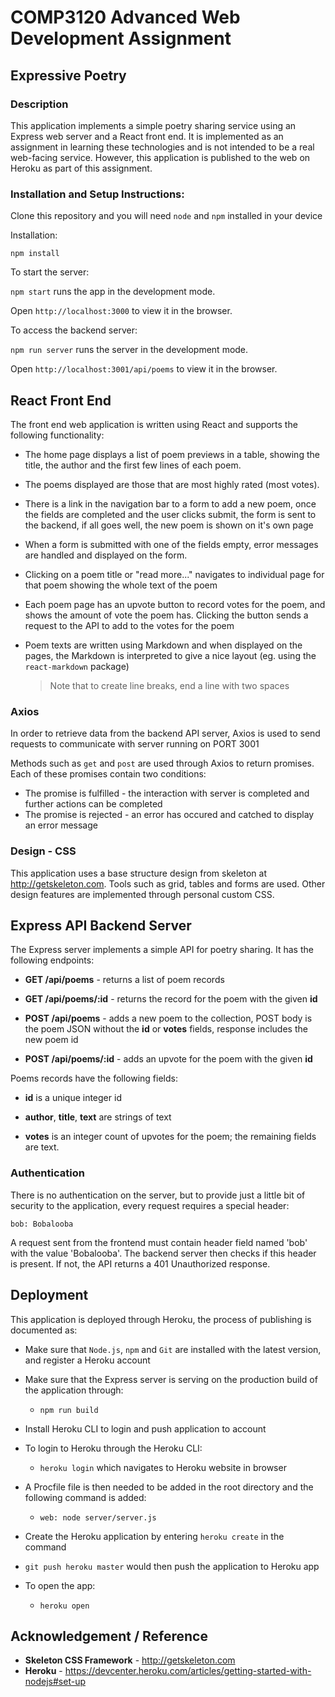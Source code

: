 # COMP3120 Advanced Web Development Assignment

## Expressive Poetry

### Description

This application implements a simple poetry sharing service using an Express web server and a React front end. It is implemented as an assignment in learning these technologies and is not intended to be a real web-facing service. However, this application is published to the web on Heroku as part of this assignment.

### Installation and Setup Instructions:

Clone this repository and you will need `node` and `npm` installed in your device

Installation:

`npm install`

To start the server:

`npm start` runs the app in the development mode.

Open `http://localhost:3000` to view it in the browser.

To access the backend server:

`npm run server` runs the server in the development mode.

Open `http://localhost:3001/api/poems` to view it in the browser.

## React Front End

The front end web application is written using React and supports the following functionality:

- The home page displays a list of poem previews in a table, showing the title, the author and the first few lines of each poem.

- The poems displayed are those that are most highly rated (most votes).

- There is a link in the navigation bar to a form to add a new poem, once the fields are completed and the user clicks submit, the form is sent to the backend, if all goes well, the new poem is shown on it's own page

- When a form is submitted with one of the fields empty, error messages are handled and displayed on the form.

- Clicking on a poem title or "read more..." navigates to individual page for that poem showing the whole text of the poem

- Each poem page has an upvote button to record votes for the poem, and shows the amount of vote the poem has. Clicking the button sends a request to the API to add to the votes for the poem

- Poem texts are written using Markdown and when displayed on the pages, the Markdown is interpreted to give a nice layout (eg. using the `react-markdown` package)
  > Note that to create line breaks, end a line with two spaces

### Axios

In order to retrieve data from the backend API server, Axios is used to send requests to communicate with server running on PORT 3001

Methods such as `get` and `post` are used through Axios to return promises. Each of these promises contain two conditions:

- The promise is fulfilled - the interaction with server is completed and further actions can be completed
- The promise is rejected - an error has occured and catched to display an error message

### Design - CSS

This application uses a base structure design from skeleton at http://getskeleton.com. Tools such as grid, tables and forms are used. Other design features are implemented through personal custom CSS.

## Express API Backend Server

The Express server implements a simple API for poetry sharing. It has the following endpoints:

- **GET /api/poems** - returns a list of poem records

- **GET /api/poems/:id** - returns the record for the poem with the given **id**

- **POST /api/poems** - adds a new poem to the collection, POST body is the poem JSON without the **id** or **votes** fields, response includes the new poem id

- **POST /api/poems/:id** - adds an upvote for the poem with the given **id**

Poems records have the following fields:

- **id** is a unique integer id

- **author**, **title**, **text** are strings of text

- **votes** is an integer count of upvotes for the poem; the remaining fields are text.

### Authentication

There is no authentication on the server, but to provide just a little bit of security to the application, every request requires a special header:

`bob: Bobalooba`

A request sent from the frontend must contain header field named 'bob' with the value 'Bobalooba'. The backend server then checks if this header is present. If not, the API returns a 401 Unauthorized response.

## Deployment

This application is deployed through Heroku, the process of publishing is documented as:

- Make sure that `Node.js`, `npm` and `Git` are installed with the latest version, and register a Heroku account

- Make sure that the Express server is serving on the production build of the application through:

  - `npm run build`

- Install Heroku CLI to login and push application to account

- To login to Heroku through the Heroku CLI:

  - `heroku login` which navigates to Heroku website in browser

- A Procfile file is then needed to be added in the root directory and the following command is added:

  - `web: node server/server.js`

- Create the Heroku application by entering `heroku create` in the command

- `git push heroku master` would then push the application to Heroku app

- To open the app:
  - `heroku open`

## Acknowledgement / Reference

- **Skeleton CSS Framework** - http://getskeleton.com
- **Heroku** - https://devcenter.heroku.com/articles/getting-started-with-nodejs#set-up
